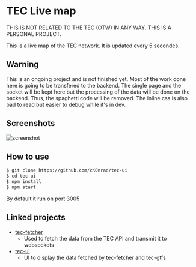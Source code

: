 # TEC Live map

THIS IS NOT RELATED TO THE TEC (OTW) IN ANY WAY. THIS IS A PERSONAL PROJECT.

This is a live map of the TEC network. It is updated every 5 secondes.

## Warning

This is an ongoing project and is not finished yet. 
Most of the work done here is going to be transfered to the backend.
The single page and the socket will be kept here but the processing of the data will be done on the backend. Thus, the spaghetti code will be removed. The inline css is also bad to read but easier to debug while it's in dev.

## Screenshots

![screenshot](https://raw.githubusercontent.com/cK0nrad/tec-ui/master/screenshot/live_map.png)


## How to use

```bash	
$ git clone https://github.com/cK0nrad/tec-ui
$ cd tec-ui
$ npm install
$ npm start
```

By default it run on port 3005

## Linked projects

- [tec-fetcher](https://github.com/cK0nrad/tec-fetcher) 
    - Used to fetch the data from the TEC API and transmit it to websockets
- [tec-ui](https://github.com/cK0nrad/tec-ui)
    - UI to display the data fetched by tec-fetcher and tec-gtfs